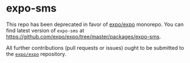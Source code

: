 # expo-sms

This repo has been deprecated in favor of [expo/expo](https://github.com/expo/expo) monorepo. You can find latest version of `expo-sms` at https://github.com/expo/expo/tree/master/packages/expo-sms.

All further contributions (pull requests or issues) ought to be submitted to the [`expo/expo`](https://github.com/expo/expo) repository.
